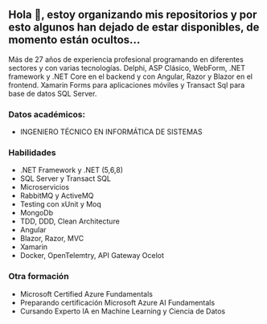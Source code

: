 ## Hola 👋, estoy organizando mis repositorios y por esto algunos han dejado de estar disponibles, de momento están ocultos...

Más de 27 años de experiencia profesional programando en diferentes sectores y con varias tecnologías. Delphi, ASP Clásico, WebForm, .NET framework y .NET Core en el backend y con Angular, Razor y Blazor en el frontend. Xamarin Forms para aplicaciones móviles y Transact Sql para base de datos SQL Server. 

### Datos académicos:
  - INGENIERO TÉCNICO EN INFORMÁTICA DE SISTEMAS
    
### Habilidades
  - .NET Framework y .NET (5,6,8) 
  - SQL Server y Transact SQL
  - Microservicios
  - RabbitMQ y ActiveMQ
  - Testing con xUnit y Moq
  - MongoDb
  - TDD, DDD, Clean Architecture
  - Angular
  - Blazor, Razor, MVC  
  - Xamarin   
  - Docker, OpenTelemtry, API Gateway Ocelot 
    
### Otra formación
  - Microsoft Certified Azure Fundamentals
  - Preparando certificación Microsoft Azure AI Fundamentals
  - Cursando Experto IA en Machine Learning y Ciencia de Datos  
      
      
